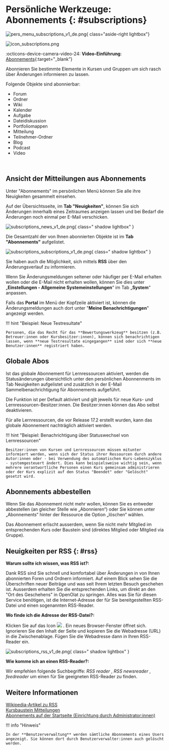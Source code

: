 # Persönliche Werkzeuge: Abonnements {: #subscriptions}

![pers_menu_subscriptions_v1_de.png](assets/pers_menu_subscriptions_v1_de.png){ class="aside-right lightbox"}

![icon_subscriptions.png](assets/icon_subscriptions.png)

:octicons-device-camera-video-24: **Video-Einführung**: [Abonnements](<https://www.youtube.com/embed/h9gOqt7TR7Q>){:target="_blank”}


Abonnieren Sie bestimmte Elemente in Kursen und Gruppen um sich rasch über Änderungen informieren zu lassen.

Folgende Objekte sind abonnierbar: 

  * Forum 
  * Ordner 
  * Wiki 
  * Kalender
  * Aufgabe
  * Dateidiskussion
  * Portfoliomappen
  * Mitteilung
  * Teilnehmer-Ordner
  * Blog
  * Podcast
  * Video 

<br>

## Ansicht der Mitteilungen aus Abonnements

Unter "Abonnements" im persönlichen Menü können Sie alle ihre Neuigkeiten gesammelt einsehen.

Auf der Übersichtsseite, im **Tab "Neuigkeiten"**, können Sie sich Änderungen innerhalb
eines Zeitraumes anzeigen lassen und bei Bedarf die Änderungen noch einmal per E-Mail verschicken.

![subscriptions_news_v1_de.png](assets/subscriptions_news_v1_de.png){ class=" shadow lightbox" }

Die Gesamtzahl der von Ihnen abonnierten Objekte ist im **Tab "Abonnements"** aufgelistet.

![subscriptions_subscriptions_v1_de.png](assets/subscriptions_subscriptions_v1_de.png){ class=" shadow lightbox" }

Sie haben auch die Möglichkeit, sich mittels **RSS** über den Änderungsverlauf zu informieren.



Wenn Sie Änderungsmeldungen seltener oder häufiger per E-Mail erhalten wollen oder die E-Mail nicht erhalten wollen, können Sie dies unter „**Einstellungen - Allgemeine Systemeinstellungen**“ im Tab „**System**“ anpassen.

Falls das **Portal** im Menü der Kopfzeile aktiviert ist, können die Änderungsmeldungen auch dort unter "**Meine Benachrichtigungen**" angezeigt werden.

!!! hint "Beispiel: Neue Testresultate"

    Personen, die das Recht für das **Bewertungswerkzeug** besitzen (z.B. Betreuer:innen oder Kursbesitzer:innen), können sich benachrichtigen lassen, wenn **neue Testresultate eingegangen** sind oder sich **neue Benutzer:innen** registriert haben.



## Globale Abos

Ist das globale Abonnement für Lernressourcen aktiviert, werden die Statusänderungen übersichtlich unter den persönlichen Abonnenments im Tab Neuigkeiten aufgelistet und zusätzlich in der E-Mail Sammelbenachrichtigung für Abonnements aufgeführt.

Die Funktion ist per Default aktiviert und gilt jeweils für neue Kurs- und Lernressourcen-Besitzer:innen. Die Besitzer:innen können das Abo selbst deaktivieren.

Für alle Lernressourcen, die vor Release 17.2 erstellt wurden, kann das globale Abonnement nachträglich aktiviert werden.


!!! hint "Beispiel: Benachrichtigung über Statuswechsel von Lernressourcen"

    Besitzer:innen von Kursen und Lernressourcen müssen mitunter informiert werden, wenn sich der Status ihrer Ressourcen durch andere Autor:innen oder - bei Verwendung des automatischen Kurs-Lebenszyklus - systemgesteuert ändert. Dies kann beispielsweise wichtig sein, wenn mehrere verantwortliche Personen einen Kurs gemeinsam administrieren oder der Kurs explizit auf den Status "Beendet" oder "Gelöscht" gesetzt wird.



## Abonnements abbestellen

Wenn Sie das Abonnement nicht mehr wollen, können Sie es entweder abbestellen (an gleicher Stelle wie „Abonnieren“) oder Sie können unter „Abonnements“ hinter der Ressource die Option „löschen“ wählen.

Das Abonnement erlischt ausserdem, wenn Sie nicht mehr Mitglied im entsprechenden Kurs oder Baustein sind (direktes Mitglied oder Mitglied via Gruppe).



## Neuigkeiten per RSS {: #rss}

**Warum sollte ich wissen, was RSS ist?:**

Dank RSS sind Sie schnell und komfortabel über Änderungen in von Ihnen
abonnierten Foren und Ordnern informiert. Auf einem Blick sehen Sie die
Überschriften neuer Beiträge und was seit Ihrem letzten Besuch geschehen ist.
Ausserdem erhalten Sie die entsprechenden Links, um direkt an den "Ort des
Geschehens" in OpenOlat zu springen. Alles was Sie für diesen Service
benötigen, ist die Internet-Adresse der für Sie bereitgestellten RSS-Datei und
einen sogenannten RSS-Reader.

 **Wo finde ich die Adresse der RSS-Datei?:**

Klicken Sie auf das Icon ![](assets/icon_rss_small.png) . Ein neues Browser-Fenster öffnet sich. Ignorieren Sie den Inhalt der Seite und kopieren Sie die Webadresse (URL) in die Zwischenablage. Fügen Sie die Webadresse dann in Ihren RSS-Reader ein.

![subscriptions_rss_v1_de.png](assets/subscriptions_rss_v1_de.png){ class=" shadow lightbox" }


 **Wie komme ich an einen RSS-Reader?:**

Wir empfehlen folgende Suchbegriffe: _RSS reader_ , _RSS newsreader_ ,
_feedreader_ um einen für Sie geeigneten RSS-Reader zu finden.


## Weitere Informationen

[Wikipedia-Artikel zu RSS](http://en.wikipedia.org/wiki/Rss_feed)<br>
[Kursbaustein Mitteilungen](../learningresources/Course_Element_Notifications.de.md)<br>
[Abonnements auf der Startseite (Einrichtung durch Administrator:innen)](../../manual_admin/administration/Landing_pages.de.md)


!!! info "Hinweis"

    In der **Benutzerverwaltung** werden sämtliche Abonnements eines Users angezeigt. Sie können dort durch Benutzerverwalter:innen auch gelöscht werden.


